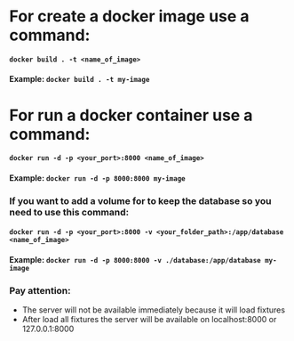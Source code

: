 # For create a docker image use a command:

#### `docker build . -t <name_of_image>`

#### Example: `docker build . -t my-image`

# For run a docker container use a command:

#### `docker run -d -p <your_port>:8000 <name_of_image>`

#### Example: `docker run -d -p 8000:8000 my-image`

### If you want to add a volume for to keep the database so you need to use this command:

#### `docker run -d -p <your_port>:8000 -v <your_folder_path>:/app/database <name_of_image>`

#### Example: `docker run -d -p 8000:8000 -v ./database:/app/database my-image`

### Pay attention:
- The server will not be available immediately because it will load fixtures
- After load all fixtures the server will be available on localhost:8000 or 127.0.0.1:8000
